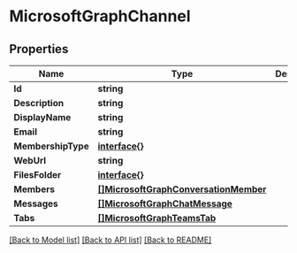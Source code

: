 # MicrosoftGraphChannel

## Properties

Name | Type | Description | Notes
------------ | ------------- | ------------- | -------------
**Id** | **string** |  | [optional] 
**Description** | **string** |  | [optional] 
**DisplayName** | **string** |  | [optional] 
**Email** | **string** |  | [optional] 
**MembershipType** | [**interface{}**](.md) |  | [optional] 
**WebUrl** | **string** |  | [optional] 
**FilesFolder** | [**interface{}**](.md) |  | [optional] 
**Members** | [**[]MicrosoftGraphConversationMember**](microsoft.graph.conversationMember.md) |  | [optional] 
**Messages** | [**[]MicrosoftGraphChatMessage**](microsoft.graph.chatMessage.md) |  | [optional] 
**Tabs** | [**[]MicrosoftGraphTeamsTab**](microsoft.graph.teamsTab.md) |  | [optional] 

[[Back to Model list]](../README.md#documentation-for-models) [[Back to API list]](../README.md#documentation-for-api-endpoints) [[Back to README]](../README.md)


